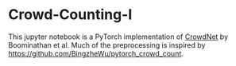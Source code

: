 # Crowd-Counting-I
This jupyter notebook is a PyTorch implementation of <a href="https://arxiv.org/abs/1608.06197">CrowdNet</a> by Boominathan et al. Much of the preprocessing is inspired by https://github.com/BingzheWu/pytorch_crowd_count.

